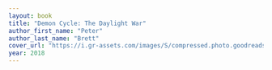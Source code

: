 ```yaml
---
layout: book
title: "Demon Cycle: The Daylight War"
author_first_name: "Peter"
author_last_name: "Brett"
cover_url: "https://i.gr-assets.com/images/S/compressed.photo.goodreads.com/books/1360777092i/9268487._SY180_.jpg"
year: 2018
---
```

